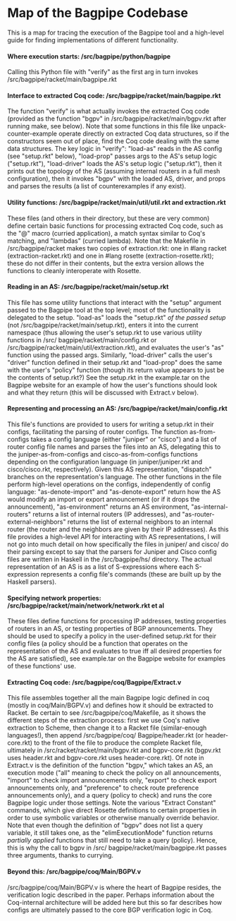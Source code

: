 # Map of the Bagpipe Codebase
This is a map for tracing the execution of the Bagpipe tool and a high-level guide for finding implementations of different functionality.

#### Where execution starts: /src/bagpipe/python/bagpipe
Calling this Python file with "verify" as the first arg in turn invokes      
/src/bagpipe/racket/main/bagpipe.rkt

#### Interface to extracted Coq code: /src/bagpipe/racket/main/bagpipe.rkt
The function "verify" is what actually invokes the extracted Coq code (provided
as the function "bgpv" in /src/bagpipe/racket/main/bgpv.rkt after running make, 
see below). Note that some functions in this file like unpack-counter-example 
operate directly on extracted Coq data structures, so if the constructors seem 
out of place, find the Coq code dealing with the same data structures. The key 
logic in "verify": "load-as" reads in the AS config (see "setup.rkt" below), 
"load-prop" passes args to the AS's setup logic ("setup.rkt"), "load-driver" 
loads the AS's setup logic ("setup.rkt"), then it prints out the topology of the 
AS (assuming internal routers in a full mesh configuration), then it invokes
"bgpv" with the loaded AS, driver, and props and parses the results (a list of 
counterexamples if any exist).

#### Utility functions: /src/bagpipe/racket/main/util/util.rkt and extraction.rkt
These files (and others in their directory, but these are very common) define 
certain basic functions for processing extracted Coq code, such as the "@" macro
(curried application), a match syntax similar to Coq's matching, and 
"lambdas" (curried lambda). Note that the Makefile in /src/bagpipe/racket makes 
two copies of extraction.rkt: one in #lang racket (extraction-racket.rkt) and 
one in #lang rosette  (extraction-rosette.rkt); these do not differ in their 
contents, but the extra version allows the functions to cleanly interoperate 
with Rosette.

#### Reading in an AS: /src/bagpipe/racket/main/setup.rkt
This file has some utility functions that interact with the "setup" argument 
passed to the Bagpipe tool at the top level; most of the functionality is 
delegated to the setup. "load-as" loads the "setup.rkt" *of the passed setup* 
(not /src/bagpipe/racket/main/setup.rkt), enters it into the current namespace 
(thus allowing the user's setup.rkt to use various utility functions in /src/
bagpipe/racket/main/config.rkt or /src/bagpipe/racket/main/util/extraction.rkt),
and evaluates the user's "as" function using the passed args. Similarly, 
"load-driver" calls the user's "driver" function defined in their setup.rkt and 
"load-prop" does the same with the user's "policy" function (though its return 
value appears to just be the contents of setup.rkt?) See the setup.rkt in the
example.tar on the Bagpipe website for an example of how the user's functions
should look and what they return (this will be discussed with Extract.v below).

#### Representing and processing an AS: /src/bagpipe/racket/main/config.rkt
This file's functions are provided to users for writing a setup.rkt in their 
configs, facilitating the parsing of router configs. The function as-from-configs
takes a config language (either "juniper" or "cisco") and a list of router 
config file names and parses the files into an AS, delegating this to the 
juniper-as-from-configs and cisco-as-from-configs functions depending on the 
configuration language (in juniper/juniper.rkt and cisco/cisco.rkt, 
respectively). Given this AS representation, "dispatch" branches on the 
representation's language. The other functions in the file perform high-level
operations on the configs, independently of config language: "as-denote-import"
and "as-denote-export" return how the AS would modify an import or export 
announcement (or if it drops the announcement), "as-environment" returns an AS 
environment, "as-internal-routers" returns a list of internal routers (IP 
addresses), and "as-router-external-neighbors" returns the list of external 
neighbors to an internal router (the router and the neighbors are given by their 
IP addresses). As this file provides a high-level API for interacting with AS 
representations, I will not go into much detail on how specifically the files in 
juniper/ and cisco/ do their parsing except to say that the parsers for Juniper 
and Cisco config files are written in Haskell in the /src/bagpipe/hs/ directory.
The actual representation of an AS is as a list of S-expressions where each
S-expression represents a config file's commands (these are built up by the 
Haskell parsers).

#### Specifying network properties: /src/bagpipe/racket/main/network/network.rkt et al
These files define functions for processing IP addresses, testing properties of 
routers in an AS, or testing properties of BGP announcements. They should be used
to specify a policy in the user-defined setup.rkt for their config files (a 
policy should be a function that operates on the representation of the AS and
evaluates to true iff all desired properties for the AS are satisfied), see 
example.tar on the Bagpipe website for examples of these functions' use.

#### Extracting Coq code: /src/bagpipe/coq/Bagpipe/Extract.v
This file assembles together all the main Bagpipe logic defined in coq (mostly 
in coq/Main/BGPV.v) and defines how it should be extracted to Racket. Be certain 
to see /src/bagpipe/coq/Makefile, as it shows the different steps of the 
extraction process: first we use Coq's native extraction to Scheme, then change 
it to a Racket file (similar-enough languages!), then append /src/bagpipe/coq/
Bagpipe/header.rkt (or header-core.rkt) to the front of the file to produce the 
complete Racket file, ultimately in /src/racket/racket/main/bgpv.rkt and 
bgpv-core.rkt (bgpv.rkt uses header.rkt and bgpv-core.rkt uses header-core.rkt). 
Of note in Extract.v is the definition of the function "bgpv," which takes an AS,
an execution mode ("all" meaning to check the policy on all announcements, 
"import" to check import announcements only, "export" to check export 
announcements only, and "preference" to check route preference announcements 
only), and a query (policy to check) and runs the core Bagpipe logic under those 
settings. Note the various "Extract Constant"  commands, which give direct 
Rosette definitions to certain properties in order to use symbolic variables or 
otherwise manually override behavior. Note that even though the definition of 
"bgpv" does not list a query variable, it still takes one, as the 
"elimExecutionMode" function returns *partially applied* functions that 
still need to take a query (policy). Hence, this is why the call to bgpv in /src/
bagpipe/racket/main/bagpipe.rkt passes three arguments, thanks to currying.

#### Beyond this: /src/bagpipe/coq/Main/BGPV.v
/src/bagpipe/coq/Main/BGPV.v is where the heart of Bagpipe resides, 
the verification logic described in the paper. Perhaps information about the 
Coq-internal architecture will be added here but this so far describes how 
configs are ultimately passed to the core BGP verification logic in Coq.

